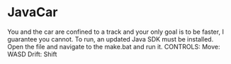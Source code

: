 # JavaCar
You and the car are confined to a track and your only goal is to be faster, I guarantee you cannot.
To run, an updated Java SDK must be installed. Open the file and navigate to the make.bat and run it.
CONTROLS: 
 Move: WASD
 Drift: Shift
